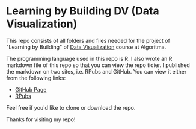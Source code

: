# Learning by Building DV (Data Visualization)

This repo consists of all folders and files needed for the project of "Learning by Building" of [Data Visualization](https://algorit.ma/course/data-visualization/) course at Algoritma.

The programming language used in this repo is R. I also wrote an R markdown file of this repo so that you can view the repo tidier. I published the markdown on two sites, i.e. RPubs and GitHub. You can view it either from the following links:

* [GitHub Page](https://utomoreza.github.io/DV_LBB/)
* [RPubs](https://rpubs.com/utomoreza/DV_LBB)

Feel free if you'd like to clone or download the repo.

Thanks for visiting my repo!
